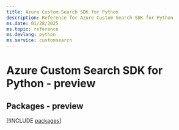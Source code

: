 ```yaml
---
title: Azure Custom Search SDK for Python
description: Reference for Azure Custom Search SDK for Python
ms.date: 01/28/2025
ms.topic: reference
ms.devlang: python
ms.service: customsearch
---
```

# Azure Custom Search SDK for Python - preview
## Packages - preview
[!INCLUDE [packages](custom-search-index.md)]